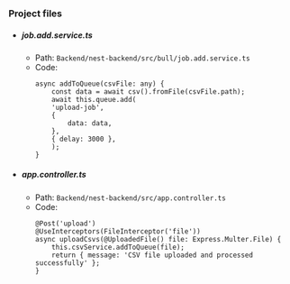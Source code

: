 
### Project files

- ##### job.add.service.ts
    -   Path: `Backend/nest-backend/src/bull/job.add.service.ts`
    -   Code:
        ```
        async addToQueue(csvFile: any) {
            const data = await csv().fromFile(csvFile.path);
            await this.queue.add(
            'upload-job',
            {
                data: data,
            },
            { delay: 3000 },
            );
        }
        ```

- ##### app.controller.ts
    -   Path: `Backend/nest-backend/src/app.controller.ts`
    -   Code:
        ```
        @Post('upload')
        @UseInterceptors(FileInterceptor('file'))
        async uploadCsvs(@UploadedFile() file: Express.Multer.File) {
            this.csvService.addToQueue(file);
            return { message: 'CSV file uploaded and processed successfully' };
        }
        ```